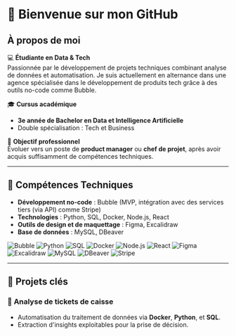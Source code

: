# 👋 Bienvenue sur mon GitHub  

## À propos de moi  
💻 **Étudiante en Data & Tech**  
Passionnée par le développement de projets techniques combinant analyse de données et automatisation.
Je suis actuellement en alternance dans une agence spécialisée dans le développement de produits tech grâce à des outils no-code comme Bubble.

🎓 **Cursus académique**  
- **3e année de Bachelor en Data et Intelligence Artificielle**  
- Double spécialisation : Tech et Business  

🎯 **Objectif professionnel**  
Évoluer vers un poste de **product manager** ou **chef de projet**, après avoir acquis suffisamment de compétences techniques.  

---

## 🔧 Compétences Techniques  
- **Développement no-code** : Bubble (MVP, intégration avec des services tiers (via API) comme Stripe)  
- **Technologies** : Python, SQL, Docker, Node.js, React  
- **Outils de design et de maquettage** : Figma, Excalidraw 
- **Base de données** : MySQL, DBeaver  

![Bubble](https://img.shields.io/badge/Bubble-7D77B1?style=flat&logo=bubble&logoColor=white)
![Python](https://img.shields.io/badge/Python-3776AB?style=flat&logo=python&logoColor=white)
![SQL](https://img.shields.io/badge/SQL-4479A1?style=flat&logo=MySQL&logoColor=white)
![Docker](https://img.shields.io/badge/Docker-2496ED?style=flat&logo=docker&logoColor=white)
![Node.js](https://img.shields.io/badge/Node.js-339933?style=flat&logo=node.js&logoColor=white)
![React](https://img.shields.io/badge/React-61DAFB?style=flat&logo=react&logoColor=white)
![Figma](https://img.shields.io/badge/Figma-F24E1E?style=flat&logo=figma&logoColor=white)
![Excalidraw](https://img.shields.io/badge/Excalidraw-2A1D6E?style=flat&logo=excalidraw&logoColor=white)
![MySQL](https://img.shields.io/badge/MySQL-4479A1?style=flat&logo=mysql&logoColor=white)
![DBeaver](https://img.shields.io/badge/DBeaver-000000?style=flat&logo=dbeaver&logoColor=white)
![Stripe](https://img.shields.io/badge/Stripe-008CFF?style=flat&logo=stripe&logoColor=white)

---

## 🌟 Projets clés  
### 🎯 **Analyse de tickets de caisse**  
- Automatisation du traitement de données via **Docker**, **Python**, et **SQL**.  
- Extraction d'insights exploitables pour la prise de décision.  
